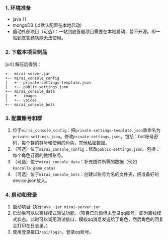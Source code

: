 ### 1. 环境准备

- java 11
- mongoDB (以默认配置在本地启动)
- 启动外部项目（可选）：一站到底答题项目需要在本地启动，暂不开源。即一站到底答题功能无法使用。

### 2. 下载本项目制品

[url] 解压后得到：

```
+-- mirai-server.jar
+-- mirai_console_config
|   +-- private-settings-template.json
|   +-- public-settings.json
+-- mirai_console_data
|   +-- images
|   +-- voices
+-- mirai_console_bots
```

### 3. 配置账号和群

1. 位于`mirai_console_config`：把`private-settings-template.json`重命名为`private-settings.json`。修改`private-settings.json`。包括：bot账号密码，每个群的群号和使用的角色，其他私密数据。
2. （可选）位于`mirai_console_config`：修改`public-settings.json`。包括：每个角色订阅的微博账号。
3. （可选）位于`mirai_console_data`：补充插件所需的数据（例如`kancolle_game_data`）
4. （可选）位于`mirai_console_bots`：创建以账号为名的文件夹，把准备好的device.json放入。

### 4. 启动和登录


1. 启动项目: 执行`java -jar mirai-server.jar`
2. 启动后可以以离线模式测试功能。（项目已启动但未登录qq账号，即为离线模式状态。此时可以调用测试接口，模拟qq消息发送给了角色，然后角色的回复会打印在日志里。）
3. 使用登录接口`/api/login`，登录qq账号。
